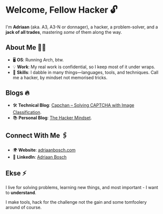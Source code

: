 # Welcome, Fellow Hacker 🔓

I'm **Adriaan** (aka. A3, A3-N or donnager), a hacker, a problem-solver, and a **jack of all trades**, mastering *some* of them along the way.

## About Me 🕵️‍♂️
- 🖥️ **OS**: Running Arch, btw.
- 💡 **Work**: My real work is confidential, so I keep most of it under wraps.
- 🔧 **Skills**: I dabble in many things—languages, tools, and techniques. Call me a hacker, by mindset not memorised tricks.
  
## Blogs 🔥
- 🛠️ **Technical Blog**: [Capchan – Solving CAPTCHA with Image Classification](https://sensepost.com/blog/2025/capchan-solving-captcha-with-image-classification/).
- 📚 **Personal Blog**: [The Hacker Mindset](https://adriaanbosch.com/boring/the_hacker_mindset).

## Connect With Me 🖇️
- 🌍 **Website**: [adriaanbosch.com](https://adriaanbosch.com)
- 🔗 **LinkedIn**: [Adriaan Bosch](https://www.linkedin.com/in/adriaan-bosch-80175b236/)

## Ekse ⚡
I live for solving problems, learning new things, and most important - I want to **understand**.

I make tools, hack for the challenge not the gain and some tomfoolery around of course. 
